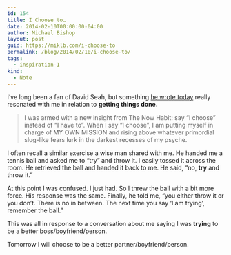 ```yaml
---
id: 154
title: I Choose to…
date: 2014-02-10T00:00:00-04:00
author: Michael Bishop
layout: post
guid: https://miklb.com/i-choose-to
permalink: /blog/2014/02/10/i-choose-to/
tags:
  - inspiration-1
kind:
  - Note
---
```

<p>I’ve long been a fan of David Seah, but something <a href="http://davidseah.com/blog/2014/02/the-quest-for-productivity-enhancing-programming-pants/">he wrote today</a> really resonated with me in relation to <strong>getting things done.</strong></p>

<blockquote>I was armed with a new insight from The Now Habit: say “I choose” instead of “I have to”. When I say “I choose”, I am putting myself in charge of MY OWN MISSION and rising above whatever primordial slug-like fears lurk in the darkest recesses of my psyche.</blockquote>

<p>I often recall a similar exercise a wise man shared with me. He handed me a tennis ball and asked me to “try” and throw it. I easily tossed it across the room. He retrieved the ball and handed it back to me. He said, “no, <strong>try</strong> and throw it.”</p>

<p>At this point I was confused. I just had. So I threw the ball with a bit more force. His response was the same. Finally, he told me, “you either throw it or you don’t. There is no in between. The next time you say ‘I am trying’, remember the ball.”</p>

<p>This was all in response to a conversation about me saying I was <strong>trying</strong> to be a better boss/boyfriend/person.</p>

<p>Tomorrow I will choose to be a better partner/boyfriend/person.</p>